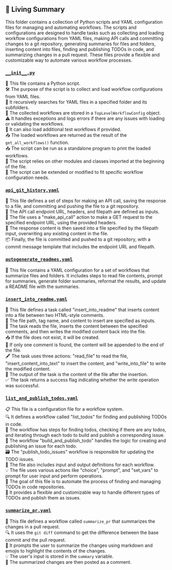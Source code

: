 

<!-- Living README Summary -->
## 🌳 Living Summary

This folder contains a collection of Python scripts and YAML configuration files for managing and automating workflows. The scripts and configurations are designed to handle tasks such as collecting and loading workflow configurations from YAML files, making API calls and committing changes to a git repository, generating summaries for files and folders, inserting content into files, finding and publishing TODOs in code, and summarizing changes in a pull request. These files provide a flexible and customizable way to automate various workflow processes.


### [`__init__.py`](https://github.com/irgolic/AutoPR/blob/551bf9c940dc6e3e8e133ab31d31d51f02ae26bf/./autopr/workflows/__init__.py)

📝 This file contains a Python script.  
🛠️ The purpose of the script is to collect and load workflow configurations from YAML files.  
📂 It recursively searches for YAML files in a specified folder and its subfolders.  
📝 The collected workflows are stored in a `TopLevelWorkflowConfig` object.  
⚠️ It handles exceptions and logs errors if there are any issues with loading or validating the workflows.  
🔄 It can also load additional test workflows if provided.  
📥 The loaded workflows are returned as the result of the `get_all_workflows()` function.  
📥 The script can be run as a standalone program to print the loaded workflows.  
📂 The script relies on other modules and classes imported at the beginning of the file.  
🚀 The script can be extended or modified to fit specific workflow configuration needs.  


### [`api_git_history.yaml`](https://github.com/irgolic/AutoPR/blob/551bf9c940dc6e3e8e133ab31d31d51f02ae26bf/./autopr/workflows/api_git_history.yaml)

📝 This file defines a set of steps for making an API call, saving the response to a file, and committing and pushing the file to a git repository.  
🔗 The API call endpoint URL, headers, and filepath are defined as inputs.  
🔀 The file uses a "make_api_call" action to make a GET request to the specified endpoint URL, using the provided headers.  
📄 The response content is then saved into a file specified by the filepath input, overwriting any existing content in the file.  
📦 Finally, the file is committed and pushed to a git repository, with a commit message template that includes the endpoint URL and filepath.  


### [`autogenerate_readmes.yaml`](https://github.com/irgolic/AutoPR/blob/551bf9c940dc6e3e8e133ab31d31d51f02ae26bf/./autopr/workflows/autogenerate_readmes.yaml)

📝 This file contains a YAML configuration for a set of workflows that summarize files and folders. It includes steps to read file contents, prompt for summaries, generate folder summaries, reformat the results, and update a README file with the summaries.  


### [`insert_into_readme.yaml`](https://github.com/irgolic/AutoPR/blob/551bf9c940dc6e3e8e133ab31d31d51f02ae26bf/./autopr/workflows/insert_into_readme.yaml)

📝 This file defines a task called "insert_into_readme" that inserts content into a file between two HTML-style comments.  
📂 The file path, tag name, and content to insert are specified as inputs.  
💾 The task reads the file, inserts the content between the specified comments, and then writes the modified content back into the file.  
📥 If the file does not exist, it will be created.  
📑 If only one comment is found, the content will be appended to the end of the file.  
🖋️ The task uses three actions: "read_file" to read the file, "insert_content_into_text" to insert the content, and "write_into_file" to write the modified content.  
📄 The output of the task is the content of the file after the insertion.  
✅ The task returns a success flag indicating whether the write operation was successful.  


### [`list_and_publish_todos.yaml`](https://github.com/irgolic/AutoPR/blob/551bf9c940dc6e3e8e133ab31d31d51f02ae26bf/./autopr/workflows/list_and_publish_todos.yaml)

📋 This file is a configuration file for a workflow system.  
🔍 It defines a workflow called "list_todos" for finding and publishing TODOs in code.  
🔀 The workflow has steps for finding todos, checking if there are any todos, and iterating through each todo to build and publish a corresponding issue.  
📝 The workflow "build_and_publish_todo" handles the logic for creating and publishing an issue for each todo.  
🗃️ The "publish_todo_issues" workflow is responsible for updating the TODO issues.  
📑 The file also includes input and output definitions for each workflow.  
💡 The file uses various actions like "choice", "prompt", and "set_vars" to prompt for user input and perform operations.  
🚀 The goal of this file is to automate the process of finding and managing TODOs in code repositories.  
🔧 It provides a flexible and customizable way to handle different types of TODOs and publish them as issues.  


### [`summarize_pr.yaml`](https://github.com/irgolic/AutoPR/blob/551bf9c940dc6e3e8e133ab31d31d51f02ae26bf/./autopr/workflows/summarize_pr.yaml)

📝 This file defines a workflow called `summarize_pr` that summarizes the changes in a pull request.  
🔍 It uses the `git diff` command to get the difference between the base commit and the pull request.  
💬 It prompts the user to summarize the changes using markdown and emojis to highlight the contents of the changes.  
💡 The user's input is stored in the `summary` variable.  
💬 The summarized changes are then posted as a comment.  

<!-- Living README Summary -->
